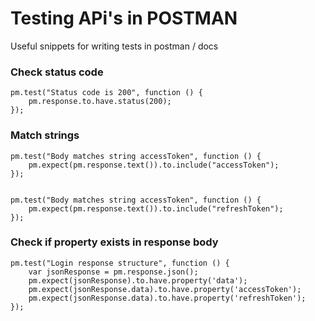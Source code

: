 # Testing APi's in POSTMAN
Useful snippets for writing tests in postman / docs

### Check status code

```
pm.test("Status code is 200", function () {
    pm.response.to.have.status(200);
});

```


### Match strings

```
pm.test("Body matches string accessToken", function () {
    pm.expect(pm.response.text()).to.include("accessToken");
});


pm.test("Body matches string accessToken", function () {
    pm.expect(pm.response.text()).to.include("refreshToken");
});
```

### Check if property exists in response body

```
pm.test("Login response structure", function () {
    var jsonResponse = pm.response.json();
    pm.expect(jsonResponse).to.have.property('data');
    pm.expect(jsonResponse.data).to.have.property('accessToken');
    pm.expect(jsonResponse.data).to.have.property('refreshToken');
});
```

